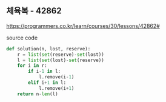 ## 체육복 - 42862

https://programmers.co.kr/learn/courses/30/lessons/42862#



source code

```python
def solution(n, lost, reserve):
    r = list(set(reserve)-set(lost))
    l = list(set(lost)-set(reserve))
    for i in r:
        if i-1 in l:
            l.remove(i-1)
        elif i+1 in l:
            l.remove(i+1)
    return n-len(l) 
```

